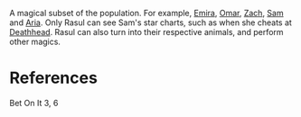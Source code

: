 A magical subset of the population. For example, [Emira](Emira.md), [Omar](Omar), [Zach](Zach.md), [Sam](Sam.md) and [Aria](Aria.md). Only Rasul can see Sam's star charts, such as when she cheats at [Deathhead](Deathhead.md). Rasul can also turn into their respective animals, and perform other magics.

# References
Bet On It 3, 6
